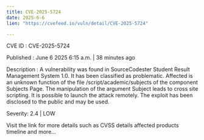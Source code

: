 ```yaml
---
title: CVE-2025-5724
date: 2025-6-6
lien: "https://cvefeed.io/vuln/detail/CVE-2025-5724"

---
```


CVE ID : CVE-2025-5724

Published :  June 6
2025
6:15 a.m. | 38 minutes ago

Description : A vulnerability was found in SourceCodester Student Result Management System 1.0. It has been classified as problematic. Affected is an unknown function of the file /script/academic/subjects of the component Subjects Page. The manipulation of the argument Subject leads to cross site scripting. It is possible to launch the attack remotely. The exploit has been disclosed to the public and may be used.

Severity: 2.4 | LOW

Visit the link for more details
such as CVSS details
affected products
timeline
and more...

